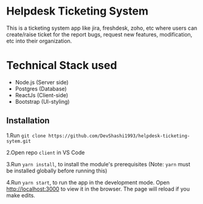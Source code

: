 # Helpdesk Ticketing System

This is a ticketing system app like jira, freshdesk, zoho, etc where users can create/raise ticket for the report bugs, request new features, modification, etc into their organization.

# Technical Stack used
* Node.js (Server side)
* Postgres (Database)
* ReactJs (Client-side)
* Bootstrap (UI-styling)

## Installation
1.Run `git clone https://github.com/DevShashi1993/helpdesk-ticketing-sytem.git`

2.Open repo `client` in VS Code

3.Run `yarn install`, to install the module's prerequisites 
(Note: `yarn` must be installed globally before running this) 

4.Run `yarn start`, to run the app in the development mode.
Open [http://localhost:3000](http://localhost:3000) to view it in the browser.
The page will reload if you make edits.

